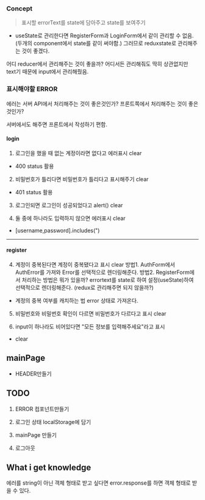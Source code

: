 ### Concept

> 표시할 errorText를 state에 담아주고 state를 보여주기

- useState로 관리한다면 RegisterForm과 LoginForm에서 같이 관리할 수 없음.(두개의 component에서 state를 같이 써야함.)
  그러므로 reduxstate로 관리해주는 것이 좋겠다.

어디 reducer에서 관리해주는 것이 좋을까?
어디서든 관리해줘도 딱히 상관없지만 text기 때문에 input에서 관리해줬음.

### 표시해야할 ERROR

에러는 서버 API에서 처리해주는 것이 좋은것인가?
프론트쪽에서 처리해주는 것이 좋은 것인가?

서버에서도 해주면 프론트에서 작성하기 편함.

#### login

1. 로그인을 했을 때 없는 계정이라면 없다고 에러표시 clear

- 400 status 활용

2. 비밀번호가 틀리다면 비밀번호가 틀리다고 표시해주기 clear

- 401 status 활용

3. 로그인되면 로그인이 성공되었다고 alert() clear

4. 둘 중에 하나라도 입력하지 않으면 에러표시 clear

- [username,password].includes(")

---

#### register

4. 계정이 중복된다면 계정이 중복됐다고 표시 clear
   방법1. AuthForm에서 AuthError를 가져와 Error를 선택적으로 렌더링해준다.
   방법2. RegisterForm에서 처리하는 방법은 뭐가 있을까?
   errortext를 state로 하여 설정(useState)하여 선택적으로 렌더링해준다.
   (redux로 관리해주면 되지 않을까?)

- 계정의 중복 여부를 캐치하는 법 error 상태로 가져온다.

5. 비밀번호와 비밀번호 확인이 다르면 비밀번호가 다르다고 표시
   clear

6. input이 하나라도 비어있다면 "모든 정보를 입력해주세요"라고 표시

- clear

## mainPage

- HEADER만들기

## TODO

1. ERROR 컴포넌트만들기

2. 로그인 상태 localStorage에 담기

3. mainPage 만들기

4. 로그아웃

## What i get knowledge

에러를 string이 아닌 객체 형태로 받고 싶다면
error.response를 하면 객체 형태로 받을 수 있다.
